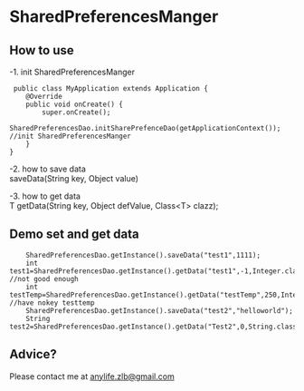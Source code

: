 # SharedPreferencesManger
## How to use
-1. init SharedPreferencesManger
```
 public class MyApplication extends Application {
	@Override
	public void onCreate() {
		super.onCreate();
		SharedPreferencesDao.initSharePrefenceDao(getApplicationContext());  //init SharedPreferencesManger
	}
}
```  

-2. how to save data  
saveData(String key, Object value) 

-3. how to get data  
<T> T getData(String key, Object defValue, Class&lt;T> clazz);   

## Demo set and get data  
```
    SharedPreferencesDao.getInstance().saveData("test1",1111);
    int test1=SharedPreferencesDao.getInstance().getData("test1",-1,Integer.class); //not good enough
    int testTemp=SharedPreferencesDao.getInstance().getData("testTemp",250,Integer.class);  //have nokey testtemp
    SharedPreferencesDao.getInstance().saveData("test2","helloworld");
    String test2=SharedPreferencesDao.getInstance().getData("Test2",0,String.class);  
```

## Advice?

Please contact me at anylife.zlb@gmail.com
